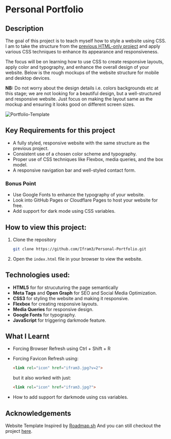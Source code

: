 # Personal Portfolio

## Description
The goal of this project is to teach myself how to style a website using CSS. I am to take the structure from the [previous HTML-only project](https://github.com/Ifram3/roadmap.sh-projects/tree/main/Frontend%20Projects/Basic%20HTML%20Website) and apply various CSS techniques to enhance its appearance and responsiveness.

The focus will be on learning how to use CSS to create responsive layouts, apply color and typography, and enhance the overall design of your website. Below is the rough mockups of the website structure for mobile and desktop devices. 

**NB:** Do not worry about the design details i.e. colors backgrounds etc at this stage; we are not looking for a beautiful design, but a well-structured and responsive website. Just focus on making the layout same as the mockup and ensuring it looks good on different screen sizes.

![Portfolio-Template](images/portfolio-template-xdhki.png)

## Key Requirements for this project

- A fully styled, responsive website with the same structure as the previous project.
- Consistent use of a chosen color scheme and typography.
- Proper use of CSS techniques like Flexbox, media queries, and the box model.
- A responsive navigation bar and well-styled contact form.
    
### Bonus Point
- Use Google Fonts to enhance the typography of your website.
- Look into GitHub Pages or Cloudflare Pages to host your website for free.
- Add support for dark mode using CSS variables.

## How to view this project:

1. Clone the repository
    ```bash
    git clone https://github.com/Ifram3/Personal-Portfolio.git
    ```
2. Open the `index.html` file in your browser to view the website.

## Technologies used:
- **HTML5** for for strucuturing the page semantically 
- **Meta Tags** and **Open Graph** for SEO and Social Media Optimization.
- **CSS3** for styling the website and making it responsive.
- **Flexbox** for creating responsive layouts.
- **Media Queries** for responsive design.
- **Google Fonts** for typography.
- **JavaScript** for triggering darkmode feature.

## What I Learnt
- Forcing Browser Refresh using Ctrl + Shift + R

- Forcing Favicon Refresh using:
    ```html 
    <link rel="icon" href="ifram3.jpg?v=2"> 
    ``` 
    but it also worked with just:
    ```html 
    <link rel="icon" href="ifram3.jpg?"> 
    ```
- How to add support for darkmode using css variables.


## Acknowledgements
Website Template Inspired by [Roadmap.sh](https://roadmap.sh/projects/portfolio-website) And you can still checkout the project [here](https://roadmap.sh/projects/portfolio-website).